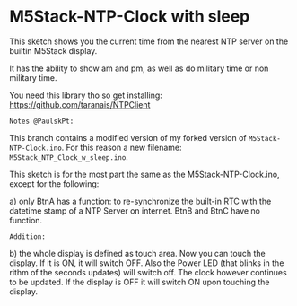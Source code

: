# M5Stack-NTP-Clock with sleep

This sketch shows you the current time from the nearest NTP server on the builtin M5Stack display.

It has the ability to show am and pm, as well as do military time or non military time.

You need this library tho so get installing: https://github.com/taranais/NTPClient

```Notes @PaulskPt:```

This branch contains a modified version of my forked version of ```M5Stack-NTP-Clock.ino```. 
For this reason a new filename: ```M5Stack_NTP_Clock_w_sleep.ino```.

This sketch is for the most part the same as the M5Stack-NTP-Clock.ino, except for the following:

a) only BtnA has a function: to re-synchronize the built-in RTC with the datetime stamp of a NTP Server on internet.
BtnB and BtnC have no function.

```Addition:```

b) the whole display is defined as touch area. Now you can touch the display. If it is ON, it will switch OFF.
Also the Power LED (that blinks in the rithm of the seconds updates) will switch off. The clock however
continues to be updated.
If the display is OFF it will switch ON upon touching the display.

